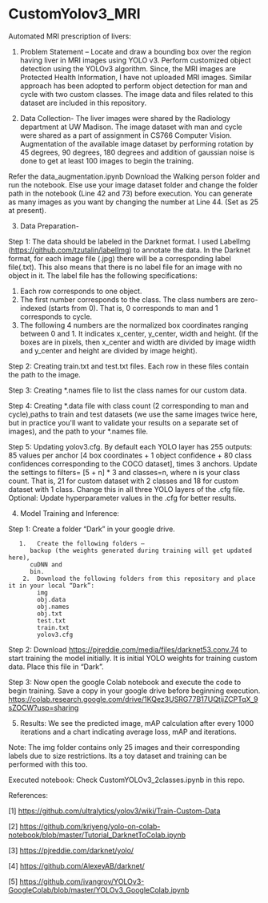 # CustomYolov3_MRI

Automated MRI prescription of livers:

1.	Problem Statement – 
Locate and draw a bounding box over the region having liver in MRI images using YOLO v3. 
Perform customized object detection using the YOLOv3 algorithm.
Since, the MRI images are Protected Health Information, I have not uploaded MRI images. Similar approach has been adopted to perform object detection for man and cycle with two custom classes. The image data and files related to this dataset are included in this repository.

2.	Data Collection- 
The liver images were shared by the Radiology department at UW Madison.
The image dataset with man and cycle were shared as a part of assignment in CS766 Computer Vision.
Augmentation of the available image dataset by performing rotation by 45 degrees, 90 degrees, 180 degrees and addition of gaussian noise is done to get at least 100 images to begin the training. 

Refer the data_augmentation.ipynb 
Download the Walking person folder and run the notebook.
Else use your image dataset folder and change the folder path in the notebook (Line 42 and 73) before execution. You can generate as many images as you want by changing the number at Line 44. (Set as 25 at present).

3.	Data Preparation- 

Step 1: The data should be labeled in the Darknet format. I used LabelImg (https://github.com/tzutalin/labelImg) to annotate the data. In the Darknet format, for each image file (.jpg) there will be a corresponding label file(.txt). This also means that there is no label file for an image with no object in it. The label file has the following specifications:
1.	Each row corresponds to one object.
2.	The first number corresponds to the class. The class numbers are zero-indexed (starts from 0). That is, 0 corresponds to man and 1 corresponds to cycle.
3.	The following 4 numbers are the normalized box coordinates ranging between 0 and 1. It indicates x_center, y_center, width and height. (If the boxes are in pixels, then x_center and width are divided by image width and y_center and height are divided by image height).
 
Step 2: Creating train.txt and test.txt files. Each row in these files contain the path to the image. 
  
Step 3: Creating *.names file to list the class names for our custom data. 

Step 4:  Creating *.data file with class count (2 corresponding to man and cycle),paths to train and test datasets (we use the same images twice here, but in practice you'll want to validate your results on a separate set of images), and the path to your *.names file.
 
Step 5: Updating yolov3.cfg.
By default each YOLO layer has 255 outputs: 85 values per anchor [4 box coordinates + 1 object confidence + 80 class confidences corresponding to the COCO dataset], times 3 anchors. 
Update the settings to filters= [5 + n] * 3 and classes=n, where n is your class count. 
That is, 21 for custom dataset with 2 classes and 18 for custom dataset with 1 class. Change this in all three YOLO layers of the .cfg file.
Optional: Update hyperparameter values in the .cfg for better results.

4.	Model Training and Inference:

Step 1: Create a folder “Dark” in your google drive.

       1.	Create the following folders –
          backup (the weights generated during training will get updated here),
          cuDNN and 
          bin.
        2.	Download the following folders from this repository and place it in your local “Dark”: 
            img 
            obj.data
            obj.names
            obj.txt
            test.txt
            train.txt
            yolov3.cfg
Step 2: Download https://pjreddie.com/media/files/darknet53.conv.74
 to start training the model initially. It is initial YOLO weights for training custom data.
Place this file  in “Dark”.

Step 3: Now open the google Colab notebook and execute the code to begin training. Save a copy in your google drive before beginning execution.
https://colab.research.google.com/drive/1KQez3USRG77B17UQtijZCPTqX_9sZOCW?usp=sharing

5.	Results:
We see the predicted image, mAP calculation after every 1000 iterations and a chart indicating average loss, mAP and iterations. 

Note:
The img folder contains only 25 images and their corresponding labels due to size restrictions. Its a toy dataset and training can be performed with this too.

Executed notebook: Check CustomYOLOv3_2classes.ipynb in this repo.

References:

[1] https://github.com/ultralytics/yolov3/wiki/Train-Custom-Data

[2] https://github.com/kriyeng/yolo-on-colab-notebook/blob/master/Tutorial_DarknetToColab.ipynb

[3] https://pjreddie.com/darknet/yolo/

[4] https://github.com/AlexeyAB/darknet/

[5] https://github.com/ivangrov/YOLOv3-GoogleColab/blob/master/YOLOv3_GoogleColab.ipynb

